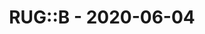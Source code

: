 ---
layout: post
title: RUG::B - 2020-06-04
datetime: 2020-06-04 19:00:00.000000000 +02:00
name: RUG::B
external_url: https://www.rug-b.de/events/june-meetup-2020-remote-cancelled-600
---
